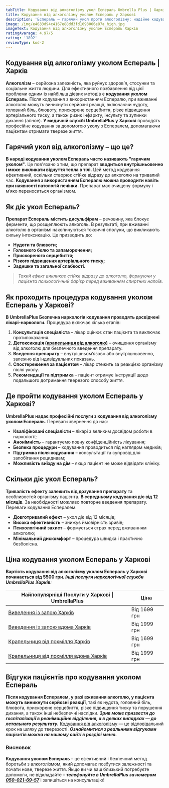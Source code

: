 ```yaml
---
tabTitle: Кодування від алкоголізму укол Еспераль Umbrella Plus | Харків | Від 5500 грн
title: Кодування від алкоголізму уколом Еспераль у Харкові
description: 'Еспераль – гарячий укол проти алкоголізму: надійне кодування у Харкові'
image: /img/e4633d94c4167e88dd3fd1093066e87a_high.jpg
imageText: Кодування від алкоголізму уколом Еспераль Харків
ratingAvarage: 4.97/5
rating: '1892'
reviewType: kod-2
---
```


## Кодування від алкоголізму уколом Еспераль | Харків

**Алкоголізм** – серйозна залежність, яка руйнує здоров’я, стосунки та соціальне життя людини. Для ефективного позбавлення від цієї проблеми одним із найбільш дієвих методів є **кодування уколом Еспераль**. Після кодування з використанням Еспералю, при вживанні алкоголю можуть виникнути серйозні реакції, включаючи нудоту, головний біль, блювоту, прискорене серцебиття, різке підвищення артеріального тиску, а також ризик інфаркту, інсульту та зупинки дихання (апное). **У медичній службі UmbrellaPlus у Харкові** проводять професійне кодування за допомогою уколу з Еспералем, допомагаючи пацієнтам отримати тверезе життя.

## Гарячий укол від алкоголізму – що це?

**В народі кодування уколом Еспераль часто називають "гарячим уколом"**. Це пов'язано з тим, що препарат **вводиться внутрішньовенно і може** **викликати відчуття тепла в тілі.** Цей метод кодування ефективний, оскільки створює стійке відразу до алкоголю на тривалий час. **Кодування з використанням Еспералю можна проводити навіть при наявності патологій печінки.** Препарат має очищену формулу і м’яко переноситься організмом.

## Як діє укол Еспераль?

**Препарат Еспераль містить дисульфірам** – речовину, яка блокує ферменти, що розщеплюють алкоголь. В результаті, при вживанні алкоголю в організмі накопичуються токсичні сполуки, що викликають сильну інтоксикацію. Це призводить до:

* **Нудоти та блювоти;**
* **Головного болю та запаморочення;**
* **Прискореного серцебиття;**
* **Різкого підвищення артеріального тиску;**
* **Задишки та загальної слабкості.**

> *Такий ефект викликає стійке відразу до алкоголю, формуючи у пацієнта психологічний бар’єр перед вживанням спиртних напоїв.*

## Як проходить процедура кодування уколом Еспераль у Харкові?

**В UmbrellaPlus Безпечна наркологія кодування проводять досвідчені лікарі-наркологи.** Процедура включає кілька етапів:

1. **Консультація спеціаліста** – лікар оцінює стан пацієнта та виключає протипоказання.
2. **Детоксикація [(крапельниця від алкоголю)](https://umbrella-plus.com.ua/uk/kharkiv/kapelnica_ot_alkogola_kharkiv-ua/)** – очищення організму від алкоголю для безпечного введення препарату.
3. **Введення препарату** – внутрішньом’язово або внутрішньовенно, залежно від індивідуальних показань.
4. **Спостереження за пацієнтом** – лікар стежить за реакцією організму після уколу.
5. **Рекомендації та підтримка** – пацієнт отримує інструкції щодо подальшого дотримання тверезого способу життя.

## Де пройти кодування уколом Еспераль у Харкові?

**UmbrellaPlus надає професійні послуги з кодування від алкоголізму уколом Еспераль**. Переваги звернення до нас:

* **Кваліфіковані спеціалісти** – лікарі з великим досвідом роботи в наркології;
* **Анонімність** – гарантуємо повну конфіденційність лікування;
* **Безпека процедури** – кодування проводиться під наглядом медиків;
* **Підтримка після кодування** – консультації та супровід для запобігання рецидивам;
* **Можливість виїзду на дім** – якщо пацієнт не може відвідати клініку.

## Скільки діє укол Еспераль?

**Тривалість ефекту залежить від дозування препарату** та особливостей організму пацієнта. **В середньому кодування діє від 12 місяців**. За необхідності можливо повторне введення препарату. Переваги кодування Еспералем:

* **Довготривалий ефект** – укол діє від 12 місяців;
* **Висока ефективність** – знижує ймовірність зривів;
* **Психологічний захист** – формується страх перед вживанням алкоголю;
* **Мінімальний дискомфорт** – процедура швидка і практично безболісна.

## Ціна кодування уколом Еспераль у Харкові

**Вартість кодування від алкоголізму уколом Еспераль у Харкові починається від 5500 грн. *Інші послуги наркологічної служби UmbrellaPlus Харків:***

| Найпопулярніші Послуги у Харкові \| UmbrellaPlus                                                                           | Ціна         |
| -------------------------------------------------------------------------------------------------------------------------- | ------------ |
| [Виведення із запою Харків](https://umbrella-plus.com.ua/uk/kharkiv/vivod-iz-zapoia-kharkiv-ua/)                           | Від 1699 грн |
| [Виведення із запою вдома Харків](https://umbrella-plus.com.ua/uk/kharkiv/vivod-iz-zapoia-na-domy-kharkiv-ua/)             | Від 1999 грн |
| [Крапельниця від похмілля Харків](https://umbrella-plus.com.ua/uk/kharkiv/kapelnica_ot_alkogola_kharkiv-ua/)               | Від 1699 грн |
| [Крапельниця від похмілля вдома Харків](https://umbrella-plus.com.ua/uk/kharkiv/kapelnica_ot_alkogola_na_domy_kharkiv_ua/) | Від 1999 грн |

## Відгуки пацієнтів про кодування уколом Еспераль

**Після кодування Еспералем, у разі вживання алкоголю, у пацієнта можуть виникнути серйозні реакції**, такі як нудота, головний біль, блювота, прискорене серцебиття, різке підвищення тиску та порушення дихання, а також інші небезпечні наслідки. ***Зрив може призвести до госпіталізації в реанімаційне відділення, а в деяких випадках — до летального результату.***  [Кодування від алкоголізму](https://umbrella-plus.com.ua/uk/kharkiv/kodirovka-ot-alkogolia-kharkiv-ua/) — це відповідальний крок на шляху до тверезості. ***Ознайомитися з реальними відгуками пацієнтів можна на нашому сайті в розділі меню.***

### Висновок

**Кодування уколом Еспераль** – це ефективний і безпечний метод боротьби з алкоголізмом, який допомагає позбутися залежності та почати нове, тверезе життя. Якщо ви чи ваш близький потребуєте допомоги, не відкладайте – ***телефонуйте в UmbrellaPlus за номером [050-021-69-57](tel:0500216957)*** і запишіться на консультацію!
